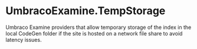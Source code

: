 UmbracoExamine.TempStorage
==========================

Umbraco Examine providers that allow temporary storage of the index in the local CodeGen folder if the site is hosted on a network file share to avoid latency issues.
